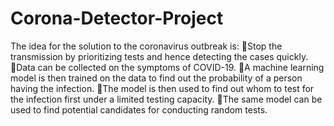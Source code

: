# Corona-Detector-Project
The idea for the solution to the coronavirus outbreak is:
Stop the transmission by prioritizing tests and hence detecting the cases quickly.
Data can be collected on the symptoms of COVID-19.
A machine learning model is then trained on the data to find out the probability of a person having the infection.
The model is then used to find out whom to test for the infection first under a limited testing capacity.
The same model can be used to find potential candidates for conducting random tests.
